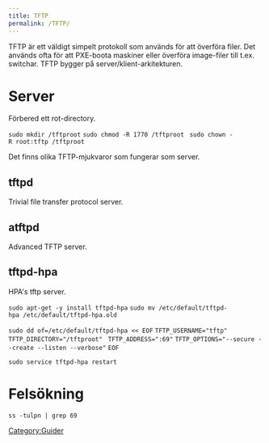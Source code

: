 ```yaml
---
title: TFTP
permalink: /TFTP/
---
```


TFTP är ett väldigt simpelt protokoll som används för att överföra
filer. Det används ofta för att PXE-boota maskiner eller överföra
image-filer till t.ex. switchar. TFTP bygger på
server/klient-arkitekturen.

Server
======

Förbered ett rot-directory.

`sudo mkdir /tftproot`
`sudo chmod -R 1770 /tftproot `
`sudo chown -R root:tftp /tftproot`

Det finns olika TFTP-mjukvaror som fungerar som server.

tftpd
-----

Trivial file transfer protocol server.

atftpd
------

Advanced TFTP server.

tftpd-hpa
---------

HPA's tftp server.

`sudo apt-get -y install tftpd-hpa`
`sudo mv /etc/default/tftpd-hpa /etc/default/tftpd-hpa.old`

`sudo dd of=/etc/default/tftpd-hpa << EOF`
`TFTP_USERNAME="tftp" `
`TFTP_DIRECTORY="/tftproot" `
`TFTP_ADDRESS=":69"`
`TFTP_OPTIONS="--secure --create --listen --verbose"`
`EOF`

`sudo service tftpd-hpa restart`

Felsökning
==========

`ss -tulpn | grep 69`

[Category:Guider](/Category:Guider "wikilink")